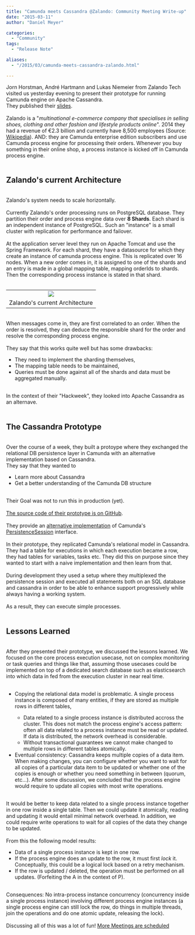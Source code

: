 ```yaml
---
title: "Camunda meets Cassandra @Zalando: Community Meeting Write-up"
date: "2015-03-11"
author: "Daniel Meyer"

categories:
  - "Community"
tags: 
  - "Release Note"

aliases:
  - "/2015/03/camunda-meets-cassandra-zalando.html"

---
```


<div>
Jorn Horstman, André Hartmann and Lukas Niemeier from Zalando Tech visited us yesterday evening to present their prototype for running Camunda engine on Apache Cassandra.<br />
They published their <a href="https://docs.google.com/presentation/d/1fvo9doqffDoR96yeat_wZNusQFacXi0GgF0kV4_mAbQ/edit?usp=sharing">slides</a>.<br />
<br />
Zalando is a "<em>multinational e-commerce company that specialises in selling shoes, clothing and other fashion and lifestyle products online</em>". 2014 they had a revenue of €2.3 billion and currently have 8,500 employees (Source: <a href="http://en.wikipedia.org/wiki/Zalando">Wikipedia</a>). AND: they are Camunda enterprise edition subscribers and use Camunda process engine for processing their orders. Whenever you buy something in their online shop, a process instance is kicked off in Camunda process engine.<br />
<br />
<h2>Zalando's current Architecture</h2><br />
Zalando's system needs to scale horizontally.<br />
<br />
Currently Zalando's order processing runs on PostgreSQL database. They partition their order and process engine data over <strong>8 Shards</strong>. Each shard is an independent instance of PostgreSQL. Such an "instance" is a small cluster with replication for performance and failover.<br />
<br />
At the application server level they run on Apache Tomcat and use the Spring Framework. For each shard, they have a datasource for which they create an instance of camunda process engine. This is replicated over 16 nodes. When a new order comes in, it is assigned to one of the shards and an entry is made in a global mapping table, mapping orderIds to shards. Then the corresponding process instance is stated in that shard.<br />
<br />
<table align="center" cellpadding="0" cellspacing="0" class="tr-caption-container" style="margin-left: auto; margin-right: auto; text-align: center;"><tbody>
<tr><td style="text-align: center;"><a href="http://3.bp.blogspot.com/-8JE-ZyH2y2s/VP_8DaW0nOI/AAAAAAAABp4/AgwKlI7g_fQ/s1600/current_architecture.png" imageanchor="1" style="margin-left: auto; margin-right: auto;"><img border="0" src="http://3.bp.blogspot.com/-8JE-ZyH2y2s/VP_8DaW0nOI/AAAAAAAABp4/AgwKlI7g_fQ/s1600/current_architecture.png" /></a></td></tr>
<tr><td class="tr-caption" style="text-align: center;">Zalando's current Architecture</td></tr>
</tbody></table><br />
When messages come in, they are first correlated to an order. When the order is resolved, they can deduce the responsible shard for the order and resolve the corresponding process engine.<br />
<br />
They say that this works quite well but has some drawbacks:<br />
<ul><li>They need to implement the sharding themselves,</li>
<li>The mapping table needs to be maintained,</li>
<li>Queries must be done against all of the shards and data must be aggregated manually.</li>
</ul><br />
In the context of their "Hackweek", they looked into Apache Cassandra as an alternave.<br />
<br />
<h2>The Cassandra Prototype</h2><br />
Over the course of a week, they built a protoype where they exchanged the relational DB persistence layer in Camunda with an alternative implementation based on Cassandra.<br />
They say that they wanted to<br />
<ul><li>Learn more about Cassandra</li>
<li>Get a better understanding of the Camunda DB structure</li>
</ul><br />
Their Goal was not to run this in production (yet).<br />
<br />
<a href="https://github.com/zalando/camunda-meets-cassandra">The source code of their prototype is on GitHub</a>.<br />
<br />
They provide an <a href="https://github.com/zalando/camunda-meets-cassandra/blob/master/src/main/java/de/zalando/hackweek/bpm/engine/impl/db/CassandraPersistenceSession.java">alternative implementation</a> of Camunda's <a href="https://github.com/camunda/camunda-bpm-platform/blob/master/engine/src/main/java/org/camunda/bpm/engine/impl/db/PersistenceSession.java">PersistenceSession</a> interface.<br />
<br />
In their prototype, they replicated Camunda's relational model in Cassandra. They had a table for executions in which each execution became a row, they had tables for variables, tasks etc. They did this on purpose since they wanted to start with a naive implementation and then learn from that.<br />
<br />
During development they used a setup where they multiplexed the persistence session and executed all statements both on an SQL database and cassandra in order to be able to enhance support progressively while always having a working system.<br />
<br />
As a result, they can execute simple processes.<br />
<br />
<h2>Lessons Learned</h2><br />
After they presented their prototype, we discussed the lessons learned. We focused on the core process execution usecase, not on complex monitoring or task queries and things like that, assuming those usecases could be implemented on top of a dedicated search database such as elasticsearch into which data in fed from the execution cluster in near real time.<br />
<br />
<ul><li>Copying the relational data model is problematic. A single process instance is composed of many entities, if they are stored as multiple rows in different tables,</li>
<ul><li>Data related to a single process instance is distributed accross the cluster. This does not match the process engine's access pattern: often all data related to a process instance must be read or updated. If data is distributed, the network overhead is considerable.</li>
<li>Without transactional guarantees we cannot make changed to multiple rows in different tables atomically.</li>
</ul><li>Eventual consistency: Cassandra keeps multiple copies of a data item. When making changes, you can configure whether you want to wait for all copies of a particular data item to be updated or whether one of the copies is enough or whether you need something in between (quorum, etc...). After some discussion, we concluded that the process engine would require to update all copies with most write operations.</li>
</ul><br />
It would be better to keep data related to a single process instance together in one row inside a single table. Then we could update it atomically, reading and updating it would entail minimal network overhead. In addition, we could require write operations to wait for all copies of the data they change to be updated.<br />
<br />
From this the following model results:<br />
<ul><li>Data of a single process instance is kept in one row.</li>
<li>If the process engine does an update to the row, it must first <em>lock</em> it. Conceptually, this could be a logical lock based on a retry mechanism.</li>
<li>If the row is updated / deleted, the operation must be performed on all updates. (Forfeiting the A in the context of P).</li>
</ul><br />
Consequences: No intra-process instance concurrency (concurrency inside a single process instance) involving different process engine instances (a single process engine can still lock the row, do things in multiple threads, join the operations and do one atomic update, releasing the lock).<br />
<br />
Discussing all of this was a lot of fun! <a href="https://network.camunda.org/meetings/">More Meetings are scheduled</a>
</div>
